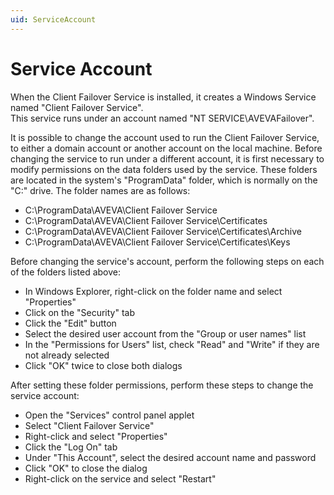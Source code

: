 ```yaml
---
uid: ServiceAccount
---
```


# Service Account
When the Client Failover Service is installed, it creates a Windows Service named "Client Failover Service".  
This service runs under an account named "NT SERVICE\AVEVAFailover".

It is possible to change the account used
to run the Client Failover Service, to either a domain account or another account on the local machine.
Before changing the service to run under a different account, it is first necessary to modify permissions on
the data folders used by the service.  These folders are located in the system's "ProgramData" folder, which
is normally on the "C:" drive.  The folder names are as follows:

- C:\ProgramData\AVEVA\Client Failover Service
- C:\ProgramData\AVEVA\Client Failover Service\Certificates
- C:\ProgramData\AVEVA\Client Failover Service\Certificates\Archive
- C:\ProgramData\AVEVA\Client Failover Service\Certificates\Keys

Before changing the service's account, perform the following steps on each of the folders listed above:

- In Windows Explorer, right-click on the folder name and select "Properties"
- Click on the "Security" tab
- Click the "Edit" button
- Select the desired user account from the "Group or user names" list
- In the "Permissions for Users" list, check "Read" and "Write" if they are not already selected
- Click "OK" twice to close both dialogs

After setting these folder permissions, perform these steps to change the service account:
- Open the "Services" control panel applet
- Select "Client Failover Service"
- Right-click and select "Properties"
- Click the "Log On" tab
- Under "This Account", select the desired account name and password
- Click "OK" to close the dialog
- Right-click on the service and select "Restart"


